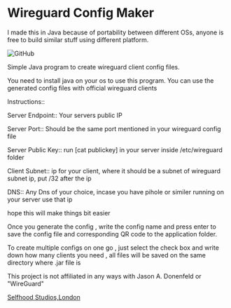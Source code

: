 # Wireguard Config Maker

I made this in Java because of portability between different OSs, anyone is free to build similar stuff using different platform.

![GitHub](https://github.com/brittson/wireguard_config_maker/blob/master/Screenshot%202019-06-11%20at%205.07.04%20PM.png)


Simple Java program to create wireguard client config files.

You need to install java on your os to use this program. You can use the generated config files with official wireguard clients

Instructions::

Server Endpoint:: Your servers public IP

Server Port:: Should be the same port mentioned in your wireguard config file

Server Public Key:: run [cat publickey] in your server inside /etc/wireguard folder

Client Subnet:: ip for your client, where it should be a subnet of wireguard subnet ip, put /32 after the ip

DNS:: Any Dns of your choice, incase you have pihole or similer running on your server use that ip

hope this will make things bit easier

Once you generate the config , write the config name and press enter to save the config file and corresponding QR code to the application folder.

To create multiple configs on one go , just select the check box and write down how many clients you need , all files will be saved on the same directory where .jar file is

This project is not affiliated in any ways with Jason A. Donenfeld or "WireGuard"


[Selfhood Studios,London](https://www.selfhood-studios.com)

